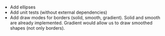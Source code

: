 - Add ellipses
- Add unit tests (without external dependencies)
- Add draw modes for borders (solid, smooth, gradient). Solid and smooth are already implemented. Gradient would allow us to draw smoothed shapes (not only borders).